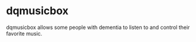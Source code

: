 # dqmusicbox
dqmusicbox allows some people with dementia to listen to and control their favorite music. 
